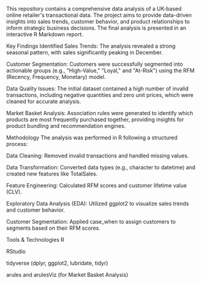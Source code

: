 This repository contains a comprehensive data analysis of a UK-based online retailer's transactional data. The project aims to provide data-driven insights into sales trends, customer behavior, and product relationships to inform strategic business decisions. The final analysis is presented in an interactive R Markdown report.

Key Findings Identified Sales Trends: The analysis revealed a strong seasonal pattern, with sales significantly peaking in December.

Customer Segmentation: Customers were successfully segmented into actionable groups (e.g., "High-Value," "Loyal," and "At-Risk") using the RFM (Recency, Frequency, Monetary) model.

Data Quality Issues: The initial dataset contained a high number of invalid transactions, including negative quantities and zero unit prices, which were cleaned for accurate analysis.

Market Basket Analysis: Association rules were generated to identify which products are most frequently purchased together, providing insights for product bundling and recommendation engines.

Methodology The analysis was performed in R following a structured process:

Data Cleaning: Removed invalid transactions and handled missing values.

Data Transformation: Converted data types (e.g., character to datetime) and created new features like TotalSales.

Feature Engineering: Calculated RFM scores and customer lifetime value (CLV).

Exploratory Data Analysis (EDA): Utilized ggplot2 to visualize sales trends and customer behavior.

Customer Segmentation: Applied case_when to assign customers to segments based on their RFM scores.

Tools & Technologies R

RStudio

tidyverse (dplyr, ggplot2, lubridate, tidyr)

arules and arulesViz (for Market Basket Analysis)

